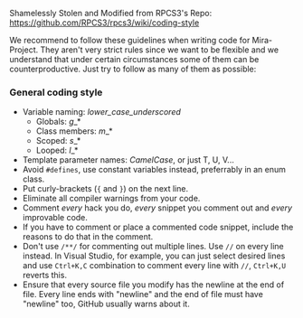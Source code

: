 Shamelessly Stolen and Modified from RPCS3's Repo: https://github.com/RPCS3/rpcs3/wiki/coding-style

We recommend to follow these guidelines when writing code for Mira-Project. They aren't very strict rules since we want to be flexible and we understand that under certain circumstances some of them can be counterproductive. Just try to follow as many of them as possible:

### General coding style
* Variable naming: *lower_case_underscored*
    * Globals: _g__*
    * Class members: _m__*
    * Scoped: _s__*
    * Looped: _l__*
* Template parameter names: *CamelCase*, or just T, U, V...
* Avoid `#defines`, use constant variables instead, preferrably in an enum class.
* Put curly-brackets (`{` and `}`) on the next line.
* Eliminate all compiler warnings from your code.
* Comment *every* hack you do, *every* snippet you comment out and *every* improvable code.
* If you have to comment or place a commented code snippet, include the reasons to do that in the comment.
* Don't use `/**/` for commenting out multiple lines. Use `//` on every line instead. In Visual Studio, for example, you can just select desired lines and use `Ctrl+K,C` combination to comment every line with `//`, `Ctrl+K,U` reverts this.
* Ensure that every source file you modify has the newline at the end of file. Every line ends with "newline" and the end of file must have "newline" too, GitHub usually warns about it.